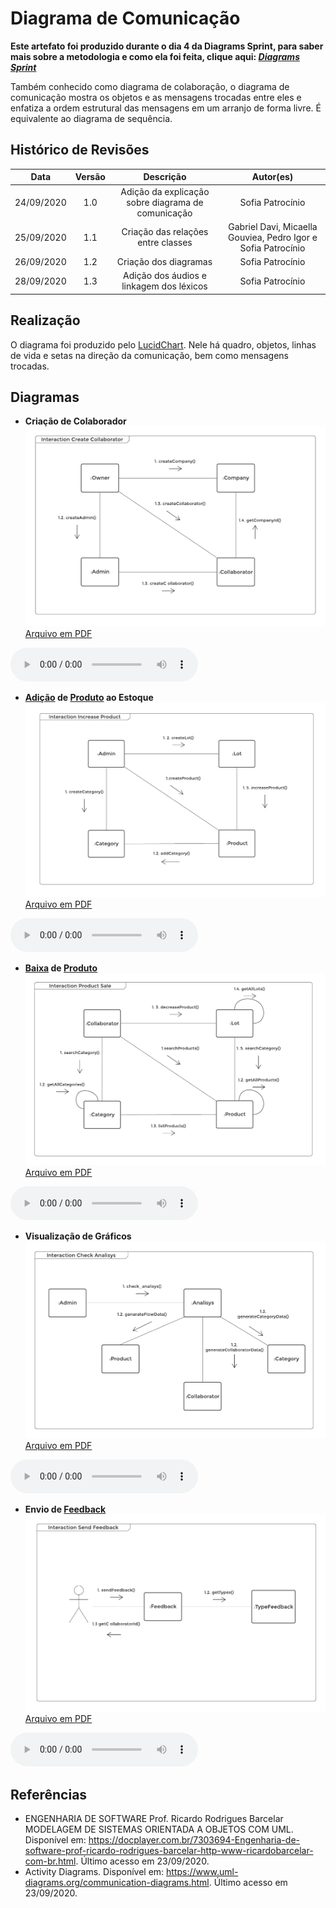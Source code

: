 # Diagrama de Comunicação
**Este artefato foi produzido durante o dia 4 da Diagrams Sprint, para saber mais sobre a metodologia e como ela foi feita, clique aqui: _[Diagrams Sprint](Modeling/Diagrams/Diagrams.md)_**

Também conhecido como diagrama de colaboração, o diagrama de comunicação mostra os objetos e as mensagens trocadas entre eles e enfatiza a ordem estrutural das mensagens em um arranjo de forma livre. É equivalente ao diagrama de sequência.



## Histórico de Revisões
| Data | Versão | Descrição | Autor(es) |
|:----:|:------:|:---------:|:---------:|
| 24/09/2020 | 1.0 | Adição da explicação sobre diagrama de comunicação | Sofia Patrocínio |
| 25/09/2020 | 1.1 | Criação das relações entre classes | Gabriel Davi, Micaella Gouviea, Pedro Igor e Sofia Patrocínio |
| 26/09/2020 | 1.2 | Criação dos diagramas | Sofia Patrocínio |
| 28/09/2020 | 1.3 | Adição dos áudios e linkagem dos léxicos | Sofia Patrocínio |

## Realização
O diagrama foi produzido pelo [LucidChart](https://www.lucidchart.com/). Nele há quadro, objetos, linhas de vida e setas na direção da comunicação, bem como mensagens trocadas.

## Diagramas

* **Criação de Colaborador**
![createCollaborator](../../assets/diagramas/comunicação/CreateCollaborator.png)
<a href="https://unbarqdsw.github.io/2020.1_G12_Stock/assets/pdf/diagramas/comunicação/CreateCollaborator.pdf">Arquivo em PDF</a>

<audio controls>
  <source src="https://unbarqdsw.github.io/2020.1_G12_Stock/assets/audios/diagramas/comunicação/CreateCollaborator.m4a" type="audio/mpeg">
</audio>

* **[Adição](Modeling/verbo?id=Cadastrar-Produto) de [Produto](Modeling/objeto?id=Produto) ao Estoque**
![increaseProduct](../../assets/diagramas/comunicação/IncreaseProduct.png)
<a href="https://unbarqdsw.github.io/2020.1_G12_Stock/assets/pdf/diagramas/comunicação/IncreaseProduct.pdf">Arquivo em PDF</a>

<audio controls>
  <source src="https://unbarqdsw.github.io/2020.1_G12_Stock/assets/audios/diagramas/comunicação/IncreaseProduct.m4a" type="audio/mpeg">
</audio>

* **[Baixa](Modeling/verbo?id=Baixa-em-Produto) de [Produto](Modeling/objeto?id=Produto)**
![productSale](../../assets/diagramas/comunicação/ProductSale.png)
<a href="https://unbarqdsw.github.io/2020.1_G12_Stock/assets/pdf/diagramas/comunicação/ProductSale.pdf">Arquivo em PDF</a>

<audio controls>
  <source src="https://unbarqdsw.github.io/2020.1_G12_Stock/assets/audios/diagramas/comunicação/ProductSale.m4a" type="audio/mpeg">
</audio>

* **Visualização de Gráficos**
![checkAnalisys](../../assets/diagramas/comunicação/CheckAnalisys.png)
<a href="https://unbarqdsw.github.io/2020.1_G12_Stock/assets/pdf/diagramas/comunicação/CheckAnalisys.pdf">Arquivo em PDF</a>

<audio controls>
  <source src="https://unbarqdsw.github.io/2020.1_G12_Stock/assets/audios/diagramas/comunicação/CheckAnalisys.m4a" type="audio/mpeg">
</audio>

* **Envio de [Feedback](/Modeling/verbo?id=feedback)**
![sendFeedback](../../assets/diagramas/comunicação/SendFeedback.png)
<a href="https://unbarqdsw.github.io/2020.1_G12_Stock/assets/pdf/diagramas/comunicação/SendFeedback.pdf">Arquivo em PDF</a>

<audio controls>
  <source src="https://unbarqdsw.github.io/2020.1_G12_Stock/assets/audios/diagramas/comunicação/SendFeedback.m4a" type="audio/mpeg">
</audio>


## Referências
- ENGENHARIA DE SOFTWARE Prof. Ricardo Rodrigues Barcelar MODELAGEM DE SISTEMAS ORIENTADA A OBJETOS COM UML. Disponível em: <https://docplayer.com.br/7303694-Engenharia-de-software-prof-ricardo-rodrigues-barcelar-http-www-ricardobarcelar-com-br.html>. Último acesso em 23/09/2020.
- Activity Diagrams. Disponível em: <https://www.uml-diagrams.org/communication-diagrams.html>. Último acesso em 23/09/2020.